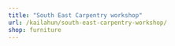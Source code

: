```yaml
---
title: "South East Carpentry workshop"
url: /kailahun/south-east-carpentry-workshop/
shop: furniture
---
```

